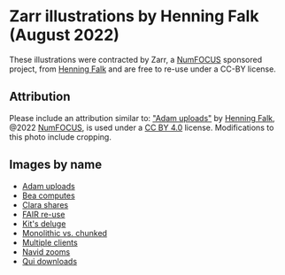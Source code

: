 # Zarr illustrations by Henning Falk (August 2022)

These illustrations were contracted by Zarr, a [NumFOCUS](https://numfocus.org) sponsored project, from [Henning Falk](https://twitter.com/DrHenningFalk) and are free to re-use under a CC-BY license.

## Attribution

Please include an attribution similar to: ["Adam uploads"](https://github.com/zarr-developers/zarr-illustrations-falk-2022/blob/main/adam-uploads.pdf) by [Henning Falk](https://twitter.com/DrHenningFalk), @2022 [NumFOCUS](https://numfocus.org/), is used under a [CC BY 4.0](https://creativecommons.org/licenses/by/4.0/) license. Modifications to this photo include cropping.

## Images by name

- [Adam uploads](./adam-uploads.pdf)
- [Bea computes](./bea-computes.pdf)
- [Clara shares](./clara-shares.pdf)
- [FAIR re-use](./fair-reuse.pdf)
- [Kit's deluge](./kits-deluge.pdf)
- [Monolithic vs. chunked](./monolithic-vs-chunked.pdf)
- [Multiple clients](./multiple-clients.pdf)
- [Navid zooms](./navid-zooms.pdf)
- [Qui downloads](./qui-downloads.pdf)
